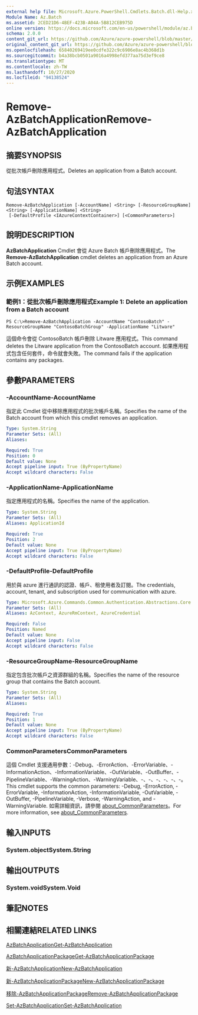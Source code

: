 ```yaml
---
external help file: Microsoft.Azure.PowerShell.Cmdlets.Batch.dll-Help.xml
Module Name: Az.Batch
ms.assetid: 2CED21D6-4BEF-423B-A04A-5B812CEB975D
online version: https://docs.microsoft.com/en-us/powershell/module/az.batch/remove-azbatchapplication
schema: 2.0.0
content_git_url: https://github.com/Azure/azure-powershell/blob/master/src/Batch/Batch/help/Remove-AzBatchApplication.md
original_content_git_url: https://github.com/Azure/azure-powershell/blob/master/src/Batch/Batch/help/Remove-AzBatchApplication.md
ms.openlocfilehash: 65840269419ee0cdfe322c9c6906e8ac4b368d1b
ms.sourcegitcommit: b4a38bcb0501a9016a4998efd377aa75d3ef9ce8
ms.translationtype: MT
ms.contentlocale: zh-TW
ms.lasthandoff: 10/27/2020
ms.locfileid: "94138524"
---
```

# <span data-ttu-id="7a9c3-101">Remove-AzBatchApplication</span><span class="sxs-lookup"><span data-stu-id="7a9c3-101">Remove-AzBatchApplication</span></span>

## <span data-ttu-id="7a9c3-102">摘要</span><span class="sxs-lookup"><span data-stu-id="7a9c3-102">SYNOPSIS</span></span>
<span data-ttu-id="7a9c3-103">從批次帳戶刪除應用程式。</span><span class="sxs-lookup"><span data-stu-id="7a9c3-103">Deletes an application from a Batch account.</span></span>

## <span data-ttu-id="7a9c3-104">句法</span><span class="sxs-lookup"><span data-stu-id="7a9c3-104">SYNTAX</span></span>

```
Remove-AzBatchApplication [-AccountName] <String> [-ResourceGroupName] <String> [-ApplicationName] <String>
 [-DefaultProfile <IAzureContextContainer>] [<CommonParameters>]
```

## <span data-ttu-id="7a9c3-105">說明</span><span class="sxs-lookup"><span data-stu-id="7a9c3-105">DESCRIPTION</span></span>
<span data-ttu-id="7a9c3-106">**AzBatchApplication** Cmdlet 會從 Azure Batch 帳戶刪除應用程式。</span><span class="sxs-lookup"><span data-stu-id="7a9c3-106">The **Remove-AzBatchApplication** cmdlet deletes an application from an Azure Batch account.</span></span>

## <span data-ttu-id="7a9c3-107">示例</span><span class="sxs-lookup"><span data-stu-id="7a9c3-107">EXAMPLES</span></span>

### <span data-ttu-id="7a9c3-108">範例1：從批次帳戶刪除應用程式</span><span class="sxs-lookup"><span data-stu-id="7a9c3-108">Example 1: Delete an application from a Batch account</span></span>
```
PS C:\>Remove-AzBatchApplication -AccountName "ContosoBatch" -ResourceGroupName "ContosoBatchGroup" -ApplicationName "Litware"
```

<span data-ttu-id="7a9c3-109">這個命令會從 ContosoBatch 帳戶刪除 Litware 應用程式。</span><span class="sxs-lookup"><span data-stu-id="7a9c3-109">This command deletes the Litware application from the ContosoBatch account.</span></span>
<span data-ttu-id="7a9c3-110">如果應用程式包含任何套件，命令就會失敗。</span><span class="sxs-lookup"><span data-stu-id="7a9c3-110">The command fails if the application contains any packages.</span></span>

## <span data-ttu-id="7a9c3-111">參數</span><span class="sxs-lookup"><span data-stu-id="7a9c3-111">PARAMETERS</span></span>

### <span data-ttu-id="7a9c3-112">-AccountName</span><span class="sxs-lookup"><span data-stu-id="7a9c3-112">-AccountName</span></span>
<span data-ttu-id="7a9c3-113">指定此 Cmdlet 從中移除應用程式的批次帳戶名稱。</span><span class="sxs-lookup"><span data-stu-id="7a9c3-113">Specifies the name of the Batch account from which this cmdlet removes an application.</span></span>

```yaml
Type: System.String
Parameter Sets: (All)
Aliases:

Required: True
Position: 0
Default value: None
Accept pipeline input: True (ByPropertyName)
Accept wildcard characters: False
```

### <span data-ttu-id="7a9c3-114">-ApplicationName</span><span class="sxs-lookup"><span data-stu-id="7a9c3-114">-ApplicationName</span></span>
<span data-ttu-id="7a9c3-115">指定應用程式的名稱。</span><span class="sxs-lookup"><span data-stu-id="7a9c3-115">Specifies the name of the application.</span></span>

```yaml
Type: System.String
Parameter Sets: (All)
Aliases: ApplicationId

Required: True
Position: 2
Default value: None
Accept pipeline input: True (ByPropertyName)
Accept wildcard characters: False
```

### <span data-ttu-id="7a9c3-116">-DefaultProfile</span><span class="sxs-lookup"><span data-stu-id="7a9c3-116">-DefaultProfile</span></span>
<span data-ttu-id="7a9c3-117">用於與 azure 進行通訊的認證、帳戶、租使用者及訂閱。</span><span class="sxs-lookup"><span data-stu-id="7a9c3-117">The credentials, account, tenant, and subscription used for communication with azure.</span></span>

```yaml
Type: Microsoft.Azure.Commands.Common.Authentication.Abstractions.Core.IAzureContextContainer
Parameter Sets: (All)
Aliases: AzContext, AzureRmContext, AzureCredential

Required: False
Position: Named
Default value: None
Accept pipeline input: False
Accept wildcard characters: False
```

### <span data-ttu-id="7a9c3-118">-ResourceGroupName</span><span class="sxs-lookup"><span data-stu-id="7a9c3-118">-ResourceGroupName</span></span>
<span data-ttu-id="7a9c3-119">指定包含批次帳戶之資源群組的名稱。</span><span class="sxs-lookup"><span data-stu-id="7a9c3-119">Specifies the name of the resource group that contains the Batch account.</span></span>

```yaml
Type: System.String
Parameter Sets: (All)
Aliases:

Required: True
Position: 1
Default value: None
Accept pipeline input: True (ByPropertyName)
Accept wildcard characters: False
```

### <span data-ttu-id="7a9c3-120">CommonParameters</span><span class="sxs-lookup"><span data-stu-id="7a9c3-120">CommonParameters</span></span>
<span data-ttu-id="7a9c3-121">這個 Cmdlet 支援通用參數：-Debug、-ErrorAction、-ErrorVariable、-InformationAction、-InformationVariable、-OutVariable、-OutBuffer、-PipelineVariable、-WarningAction、-WarningVariable、-、-、-、-、-、-。</span><span class="sxs-lookup"><span data-stu-id="7a9c3-121">This cmdlet supports the common parameters: -Debug, -ErrorAction, -ErrorVariable, -InformationAction, -InformationVariable, -OutVariable, -OutBuffer, -PipelineVariable, -Verbose, -WarningAction, and -WarningVariable.</span></span> <span data-ttu-id="7a9c3-122">如需詳細資訊，請參閱 [about_CommonParameters](http://go.microsoft.com/fwlink/?LinkID=113216)。</span><span class="sxs-lookup"><span data-stu-id="7a9c3-122">For more information, see [about_CommonParameters](http://go.microsoft.com/fwlink/?LinkID=113216).</span></span>

## <span data-ttu-id="7a9c3-123">輸入</span><span class="sxs-lookup"><span data-stu-id="7a9c3-123">INPUTS</span></span>

### <span data-ttu-id="7a9c3-124">System.object</span><span class="sxs-lookup"><span data-stu-id="7a9c3-124">System.String</span></span>

## <span data-ttu-id="7a9c3-125">輸出</span><span class="sxs-lookup"><span data-stu-id="7a9c3-125">OUTPUTS</span></span>

### <span data-ttu-id="7a9c3-126">System.void</span><span class="sxs-lookup"><span data-stu-id="7a9c3-126">System.Void</span></span>

## <span data-ttu-id="7a9c3-127">筆記</span><span class="sxs-lookup"><span data-stu-id="7a9c3-127">NOTES</span></span>

## <span data-ttu-id="7a9c3-128">相關連結</span><span class="sxs-lookup"><span data-stu-id="7a9c3-128">RELATED LINKS</span></span>

[<span data-ttu-id="7a9c3-129">AzBatchApplication</span><span class="sxs-lookup"><span data-stu-id="7a9c3-129">Get-AzBatchApplication</span></span>](./Get-AzBatchApplication.md)

[<span data-ttu-id="7a9c3-130">AzBatchApplicationPackage</span><span class="sxs-lookup"><span data-stu-id="7a9c3-130">Get-AzBatchApplicationPackage</span></span>](./Get-AzBatchApplicationPackage.md)

[<span data-ttu-id="7a9c3-131">新-AzBatchApplication</span><span class="sxs-lookup"><span data-stu-id="7a9c3-131">New-AzBatchApplication</span></span>](./New-AzBatchApplication.md)

[<span data-ttu-id="7a9c3-132">新-AzBatchApplicationPackage</span><span class="sxs-lookup"><span data-stu-id="7a9c3-132">New-AzBatchApplicationPackage</span></span>](./New-AzBatchApplicationPackage.md)

[<span data-ttu-id="7a9c3-133">移除-AzBatchApplicationPackage</span><span class="sxs-lookup"><span data-stu-id="7a9c3-133">Remove-AzBatchApplicationPackage</span></span>](./Remove-AzBatchApplicationPackage.md)

[<span data-ttu-id="7a9c3-134">Set-AzBatchApplication</span><span class="sxs-lookup"><span data-stu-id="7a9c3-134">Set-AzBatchApplication</span></span>](./Set-AzBatchApplication.md)


